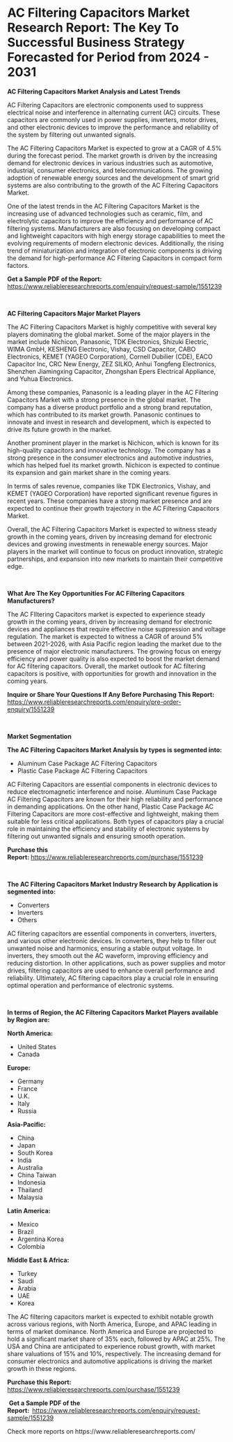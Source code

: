 <p><h1>AC Filtering Capacitors Market Research Report: The Key To Successful Business Strategy Forecasted for Period from 2024 - 2031</h1></p><p><strong>AC Filtering Capacitors Market Analysis and Latest Trends</strong></p>
<p><p>AC Filtering Capacitors are electronic components used to suppress electrical noise and interference in alternating current (AC) circuits. These capacitors are commonly used in power supplies, inverters, motor drives, and other electronic devices to improve the performance and reliability of the system by filtering out unwanted signals.</p><p>The AC Filtering Capacitors Market is expected to grow at a CAGR of 4.5% during the forecast period. The market growth is driven by the increasing demand for electronic devices in various industries such as automotive, industrial, consumer electronics, and telecommunications. The growing adoption of renewable energy sources and the development of smart grid systems are also contributing to the growth of the AC Filtering Capacitors Market.</p><p>One of the latest trends in the AC Filtering Capacitors Market is the increasing use of advanced technologies such as ceramic, film, and electrolytic capacitors to improve the efficiency and performance of AC filtering systems. Manufacturers are also focusing on developing compact and lightweight capacitors with high energy storage capabilities to meet the evolving requirements of modern electronic devices. Additionally, the rising trend of miniaturization and integration of electronic components is driving the demand for high-performance AC Filtering Capacitors in compact form factors.</p></p>
<p><strong>Get a Sample PDF of the Report:&nbsp;</strong> <a href="https://www.reliableresearchreports.com/enquiry/request-sample/1551239">https://www.reliableresearchreports.com/enquiry/request-sample/1551239</a></p>
<p>&nbsp;</p>
<p><strong>AC Filtering Capacitors Major Market Players</strong></p>
<p><p>The AC Filtering Capacitors Market is highly competitive with several key players dominating the global market. Some of the major players in the market include Nichicon, Panasonic, TDK Electronics, Shizuki Electric, WIMA GmbH, KESHENG Electronic, Vishay, CSD Capacitor, CABO Electronics, KEMET (YAGEO Corporation), Cornell Dubilier (CDE), EACO Capacitor Inc, CRC New Energy, ZEZ SILKO, Anhui Tongfeng Electronics, Shenzhen Jiamingxing Capacitor, Zhongshan Epers Electrical Appliance, and Yuhua Electronics.</p><p>Among these companies, Panasonic is a leading player in the AC Filtering Capacitors Market with a strong presence in the global market. The company has a diverse product portfolio and a strong brand reputation, which has contributed to its market growth. Panasonic continues to innovate and invest in research and development, which is expected to drive its future growth in the market.</p><p>Another prominent player in the market is Nichicon, which is known for its high-quality capacitors and innovative technology. The company has a strong presence in the consumer electronics and automotive industries, which has helped fuel its market growth. Nichicon is expected to continue its expansion and gain market share in the coming years.</p><p>In terms of sales revenue, companies like TDK Electronics, Vishay, and KEMET (YAGEO Corporation) have reported significant revenue figures in recent years. These companies have a strong market presence and are expected to continue their growth trajectory in the AC Filtering Capacitors Market.</p><p>Overall, the AC Filtering Capacitors Market is expected to witness steady growth in the coming years, driven by increasing demand for electronic devices and growing investments in renewable energy sources. Major players in the market will continue to focus on product innovation, strategic partnerships, and expansion into new markets to maintain their competitive edge.</p></p>
<p>&nbsp;</p>
<p><strong>What Are The Key Opportunities For AC Filtering Capacitors Manufacturers?</strong></p>
<p><p>The AC FIltering Capacitors market is expected to experience steady growth in the coming years, driven by increasing demand for electronic devices and appliances that require effective noise suppression and voltage regulation. The market is expected to witness a CAGR of around 5% between 2021-2026, with Asia Pacific region leading the market due to the presence of major electronic manufacturers. The growing focus on energy efficiency and power quality is also expected to boost the market demand for AC filtering capacitors. Overall, the market outlook for AC filtering capacitors is positive, with opportunities for growth and innovation in the coming years.</p></p>
<p><strong>Inquire or Share Your Questions If Any Before Purchasing This Report:</strong> <a href="https://www.reliableresearchreports.com/enquiry/pre-order-enquiry/1551239">https://www.reliableresearchreports.com/enquiry/pre-order-enquiry/1551239</a></p>
<p>&nbsp;</p>
<p><strong>Market Segmentation</strong></p>
<p><strong>The AC Filtering Capacitors Market Analysis by types is segmented into:</strong></p>
<p><ul><li>Aluminum Case Package AC Filtering Capacitors</li><li>Plastic Case Package AC Filtering Capacitors</li></ul></p>
<p><p>AC Filtering Capacitors are essential components in electronic devices to reduce electromagnetic interference and noise. Aluminum Case Package AC Filtering Capacitors are known for their high reliability and performance in demanding applications. On the other hand, Plastic Case Package AC Filtering Capacitors are more cost-effective and lightweight, making them suitable for less critical applications. Both types of capacitors play a crucial role in maintaining the efficiency and stability of electronic systems by filtering out unwanted signals and ensuring smooth operation.</p></p>
<p><strong>Purchase this Report:&nbsp;</strong><a href="https://www.reliableresearchreports.com/purchase/1551239">https://www.reliableresearchreports.com/purchase/1551239</a></p>
<p>&nbsp;</p>
<p><strong>The AC Filtering Capacitors Market Industry Research by Application is segmented into:</strong></p>
<p><ul><li>Converters</li><li>Inverters</li><li>Others</li></ul></p>
<p><p>AC filtering capacitors are essential components in converters, inverters, and various other electronic devices. In converters, they help to filter out unwanted noise and harmonics, ensuring a stable output voltage. In inverters, they smooth out the AC waveform, improving efficiency and reducing distortion. In other applications, such as power supplies and motor drives, filtering capacitors are used to enhance overall performance and reliability. Ultimately, AC filtering capacitors play a crucial role in ensuring optimal operation and performance of electronic systems.</p></p>
<p>&nbsp;</p>
<p><strong>In terms of Region, the AC Filtering Capacitors Market Players available by Region are:</strong></p>
<p>
    <p> <strong> North America: </strong>
        <ul>
            <li>United States</li>
            <li>Canada</li>
        </ul>
        </p> 
    <p> <strong> Europe: </strong>
        <ul>
            <li>Germany</li>
            <li>France</li>
            <li>U.K.</li>
            <li>Italy</li>
            <li>Russia</li>
        </ul>
        </p> 
    <p> <strong> Asia-Pacific: </strong>
        <ul>
            <li>China</li>
            <li>Japan</li>
            <li>South Korea</li>
            <li>India</li>
            <li>Australia</li>
            <li>China Taiwan</li>
            <li>Indonesia</li>
            <li>Thailand</li>
            <li>Malaysia</li>
        </ul>
        </p> 
    <p> <strong> Latin America: </strong>
        <ul>
            <li>Mexico</li>
            <li>Brazil</li>
            <li>Argentina Korea</li>
            <li>Colombia</li>
        </ul>
        </p> 
    <p> <strong> Middle East & Africa: </strong>
        <ul>
            <li>Turkey</li>
            <li>Saudi</li>
            <li>Arabia</li>
            <li>UAE</li>
            <li>Korea</li>
        </ul>
    </p>
    </p>
<p><p>The AC filtering capacitors market is expected to exhibit notable growth across various regions, with North America, Europe, and APAC leading in terms of market dominance. North America and Europe are projected to hold a significant market share of 35% each, followed by APAC at 25%. The USA and China are anticipated to experience robust growth, with market share valuations of 15% and 10%, respectively. The increasing demand for consumer electronics and automotive applications is driving the market growth in these regions.</p></p>
<p><strong>Purchase this Report: </strong><a href="https://www.reliableresearchreports.com/purchase/1551239">https://www.reliableresearchreports.com/purchase/1551239</a></p>
<p>&nbsp;<strong>Get a Sample PDF of the Report:&nbsp;&nbsp;</strong><a href="https://www.reliableresearchreports.com/enquiry/request-sample/1551239">https://www.reliableresearchreports.com/enquiry/request-sample/1551239</a></p>
<p><strong></strong></p>
<p>Check more reports on https://www.reliableresearchreports.com/</p>